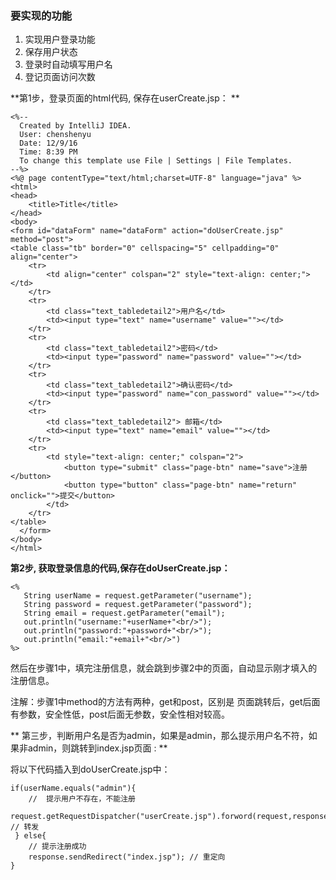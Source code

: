 ### 要实现的功能

1. 实现用户登录功能
2. 保存用户状态
3. 登录时自动填写用户名
4. 登记页面访问次数 

**第1步，登录页面的html代码, 保存在userCreate.jsp： **

```
<%--
  Created by IntelliJ IDEA.
  User: chenshenyu
  Date: 12/9/16
  Time: 8:39 PM
  To change this template use File | Settings | File Templates.
--%>
<%@ page contentType="text/html;charset=UTF-8" language="java" %>
<html>
<head>
    <title>Title</title>
</head>
<body>
<form id="dataForm" name="dataForm" action="doUserCreate.jsp" method="post">
<table class="tb" border="0" cellspacing="5" cellpadding="0" align="center">
    <tr>
        <td align="center" colspan="2" style="text-align: center;"></td>
    </tr>
    <tr>
        <td class="text_tabledetail2">用户名</td>
        <td><input type="text" name="username" value=""></td>
    </tr>
    <tr>
        <td class="text_tabledetail2">密码</td>
        <td><input type="password" name="password" value=""></td>
    </tr>
    <tr>
        <td class="text_tabledetail2">确认密码</td>
        <td><input type="password" name="con_password" value=""></td>
    </tr>
    <tr>
        <td class="text_tabledetail2"> 邮箱</td>
        <td><input type="text" name="email" value=""></td>
    </tr>
    <tr>
        <td style="text-align: center;" colspan="2">
            <button type="submit" class="page-btn" name="save">注册</button>
            <button type="button" class="page-btn" name="return" onclick="">提交</button>
        </td>
    </tr>
</table>
  </form>
</body>
</html>
```

**第2步, 获取登录信息的代码,保存在doUserCreate.jsp：**

```
<%   
   String userName = request.getParameter("username");
   String password = request.getParameter("password"); 
   String email = request.getParameter("email"); 
   out.println("username:"+userName+"<br/>");
   out.println("password:"+password+"<br/>"); 
   out.println("email:"+email+"<br/>")
%>
```

然后在步骤1中，填完注册信息，就会跳到步骤2中的页面，自动显示刚才填入的注册信息。

注解：步骤1中method的方法有两种，get和post，区别是 页面跳转后，get后面有参数，安全性低，post后面无参数，安全性相对较高。 

** 第三步，判断用户名是否为admin，如果是admin，那么提示用户名不符，如果非admin，则跳转到index.jsp页面 :  **

  将以下代码插入到doUserCreate.jsp中：

```
if(userName.equals("admin"){ 
    //  提示用户不存在，不能注册 
    request.getRequestDispatcher("userCreate.jsp").forword(request,response); // 转发
 } else{
    // 提示注册成功 
    response.sendRedirect("index.jsp"); // 重定向
}
```





























